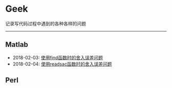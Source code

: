 # Geek
记录写代码过程中遇到的各种各样的问题

---
## Matlab
- 2018-02-03: [使用find函数时的舍入误差问题](./Matlab/2018-02-03-find-roundoff-error.md)
- 2018-02-04: [使用readsac函数时的舍入误差问题](./Matlab/2018-02-04-readsac-roundoff-error.md)
## Perl
